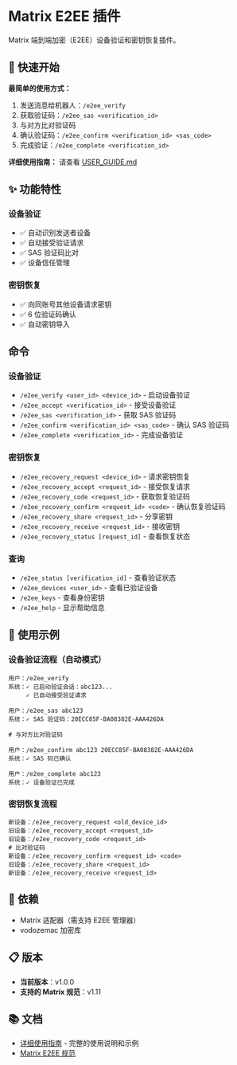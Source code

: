 # Matrix E2EE 插件

Matrix 端到端加密（E2EE）设备验证和密钥恢复插件。

## 📖 快速开始

**最简单的使用方式：**

1. 发送消息给机器人：`/e2ee_verify`
2. 获取验证码：`/e2ee_sas <verification_id>`
3. 与对方比对验证码
4. 确认验证码：`/e2ee_confirm <verification_id> <sas_code>`
5. 完成验证：`/e2ee_complete <verification_id>`

**详细使用指南：** 请查看 [USER_GUIDE.md](./USER_GUIDE.md)

## ✨ 功能特性

### 设备验证
- ✅ 自动识别发送者设备
- ✅ 自动接受验证请求
- ✅ SAS 验证码比对
- ✅ 设备信任管理

### 密钥恢复
- ✅ 向同账号其他设备请求密钥
- ✅ 6 位验证码确认
- ✅ 自动密钥导入

## 命令

### 设备验证
- `/e2ee_verify <user_id> <device_id>` - 启动设备验证
- `/e2ee_accept <verification_id>` - 接受设备验证
- `/e2ee_sas <verification_id>` - 获取 SAS 验证码
- `/e2ee_confirm <verification_id> <sas_code>` - 确认 SAS 验证码
- `/e2ee_complete <verification_id>` - 完成设备验证

### 密钥恢复
- `/e2ee_recovery_request <device_id>` - 请求密钥恢复
- `/e2ee_recovery_accept <request_id>` - 接受恢复请求
- `/e2ee_recovery_code <request_id>` - 获取恢复验证码
- `/e2ee_recovery_confirm <request_id> <code>` - 确认恢复验证码
- `/e2ee_recovery_share <request_id>` - 分享密钥
- `/e2ee_recovery_receive <request_id>` - 接收密钥
- `/e2ee_recovery_status [request_id]` - 查看恢复状态

### 查询
- `/e2ee_status [verification_id]` - 查看验证状态
- `/e2ee_devices <user_id>` - 查看已验证设备
- `/e2ee_keys` - 查看身份密钥
- `/e2ee_help` - 显示帮助信息

## 📝 使用示例

### 设备验证流程（自动模式）

```
用户：/e2ee_verify
系统：✓ 已启动验证会话：abc123...
     ✓ 已自动接受验证请求

用户：/e2ee_sas abc123
系统：✓ SAS 验证码：20ECC85F-BA08382E-AAA426DA

# 与对方比对验证码

用户：/e2ee_confirm abc123 20ECC85F-BA08382E-AAA426DA
系统：✓ SAS 码已确认

用户：/e2ee_complete abc123
系统：✓ 设备验证已完成
```

### 密钥恢复流程

```
新设备：/e2ee_recovery_request <old_device_id>
旧设备：/e2ee_recovery_accept <request_id>
旧设备：/e2ee_recovery_code <request_id>
# 比对验证码
新设备：/e2ee_recovery_confirm <request_id> <code>
旧设备：/e2ee_recovery_share <request_id>
新设备：/e2ee_recovery_receive <request_id>
```

## 🔧 依赖

- Matrix 适配器（需支持 E2EE 管理器）
- vodozemac 加密库

## 📋 版本

- **当前版本**：v1.0.0
- **支持的 Matrix 规范**：v1.11

## 📚 文档

- [详细使用指南](./USER_GUIDE.md) - 完整的使用说明和示例
- [Matrix E2EE 规范](https://spec.matrix.org/v1.11/client-server-api/#end-to-end-encryption)

